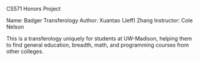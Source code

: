 CS571 Honors Project

Name: Badger Transferology
Author: Xuantao (Jeff) Zhang
Instructor: Cole Nelson

This is a transferology uniquely for students at UW-Madison, helping them to find general education, breadth, math, and programming courses from other colleges.
